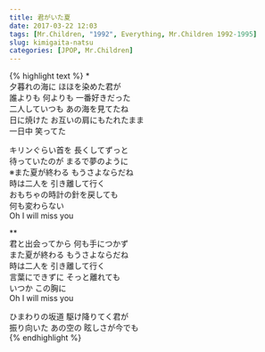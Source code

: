 ```yaml
---
title: 君がいた夏
date: 2017-03-22 12:03
tags: [Mr.Children, "1992", Everything, Mr.Children 1992-1995]
slug: kimigaita-natsu
categories: [JPOP, Mr.Children]
---
```


{% highlight text %}
*  
夕暮れの海に ほほを染めた君が  
誰よりも 何よりも 一番好きだった  
二人していつも あの海を見てたね  
日に焼けた お互いの肩にもたれたまま  
一日中 笑ってた  

キリンぐらい首を 長くしてずっと  
待っていたのが まるで夢のように  
※また夏が終わる もうさよならだね  
時は二人を 引き離して行く  
おもちゃの時計の針を戻しても  
何も変わらない  
Oh I will miss you  


**  
君と出会ってから 何も手につかず  
また夏が終わる もうさよならだね  
時は二人を 引き離して行く  
言葉にできずに そっと離れても  
いつか この胸に  
Oh I will miss you  

ひまわりの坂道 駆け降りてく君が  
振り向いた あの空の 眩しさが今でも  
{% endhighlight %}
